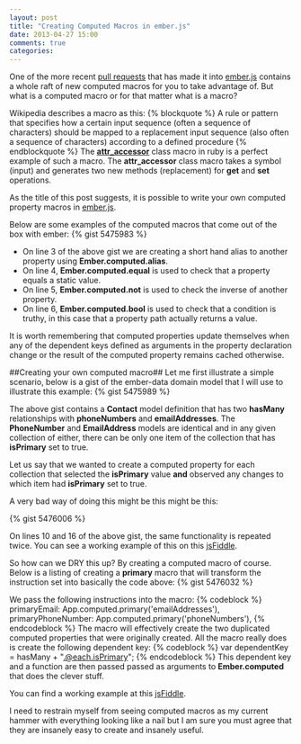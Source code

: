 ```yaml
---
layout: post
title: "Creating Computed Macros in ember.js"
date: 2013-04-27 15:00
comments: true
categories: 
---
```

One of the more recent <a href="https://github.com/emberjs/ember.js/pull/2219" target="_blank">pull requests</a> that has made it into <a href="http://emberjs.com/" target="_blank">ember.js</a> contains a whole raft of new computed macros for you to take advantage of.  But what is a computed macro or for that matter what is a macro?

Wikipedia describes a macro as this:
{% blockquote %}
A rule or pattern that specifies how a certain input sequence (often a sequence of characters) should be mapped to a replacement input sequence (also often a sequence of characters) according to a defined procedure
{% endblockquote %}
The <a href="http://www.coderanch.com/t/489744/Ruby/Metaprogramming-essential-part-Ruby" target="_blank">**attr_accessor**</a> class macro in ruby is a perfect example of such a macro.  The **attr_accessor** class macro takes a symbol (input) and generates two new methods (replacement) for **get** and **set** operations.

As the title of this post suggests, it is possible to write your own computed property macros in <a href="http://emberjs.com/" target="_blank">ember.js</a>.

Below are some examples of the computed macros that come out of the box with ember:
{% gist 5475983 %}

- On line 3 of the above gist we are creating a short hand alias to another property using **Ember.computed.alias**.
- On line 4, **Ember.computed.equal** is used to check that a property equals a static value. 
- On line 5, **Ember.computed.not** is used to check the inverse of another property.
- On line 6, **Ember.computed.bool** is used to check that a condition is truthy, in this case that a property path actually returns a value.

It is worth remembering that computed properties update themselves when any of the dependent keys defined as arguments in the property declaration change or the result of the computed property remains cached otherwise.

##Creating your own computed macro##
Let me first illustrate a simple scenario, below is a gist of the ember-data domain model that I will use to illustrate this example:
{% gist 5475989 %}

The above gist contains a **Contact** model definition that has two **hasMany** relationships with **phoneNumbers** and **emailAddresses**. The **PhoneNumber** and **EmailAddress** models are identical and in any given collection of either, there can be only one item of the collection that  has **isPrimary** set to true.  

Let us say that we wanted to create a computed property for each collection that selected the **isPrimary** value **and** observed any changes to which item had **isPrimary** set to true.

A very bad way of doing this might be this might be this:

{% gist 5476006 %}

On lines 10 and 16 of the above gist, the same functionality is repeated twice.  You can see a working example of this on this <a href="http://jsfiddle.net/rG56F/6/" target="_blank">jsFiddle</a>.

So how can we DRY this up?  By creating a computed macro of course.  Below is a listing of creating a **primary** macro that will transform the instruction set into basically the code above:
{% gist 5476032 %}

We pass the following instructions into the macro:
{% codeblock %}
primaryEmail: App.computed.primary('emailAddresses'),
primaryPhoneNumber: App.computed.primary('phoneNumbers'),
{% endcodeblock %}
The macro will effectively create the two duplicated computed properties that were originally created.  All the macro really does is create the following dependent key:
{% codeblock %}
var dependentKey = hasMany + ".@each.isPrimary";
{% endcodeblock %}
This dependent key and a function are then passed passed as arguments to **Ember.computed** that does the clever stuff.

You can find a working example at this <a href="http://jsfiddle.net/q6TAa/1/" target="_blank">jsFiddle</a>.

I need to restrain myself from seeing computed macros as my current hammer with everything looking like a nail but I am sure you must agree that they are insanely easy to create and insanely useful.


